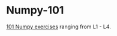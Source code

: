 # Numpy-101

[101 Numpy exercises](https://www.machinelearningplus.com/101-numpy-exercises-python/) ranging from L1 - L4. 
